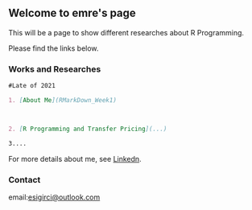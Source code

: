 ## Welcome to emre's page


This will be a page to show different researches about R Programming.

Please find the links below.

### Works and Researches

```markdown
#Late of 2021

1. [About Me](RMarkDown_Week1)



2. [R Programming and Transfer Pricing](...)

3....


```

For more details about me, see [Linkedn](https://www.linkedin.com/in/emrecansigirci/).

### Contact

email:esigirci@outlook.com
